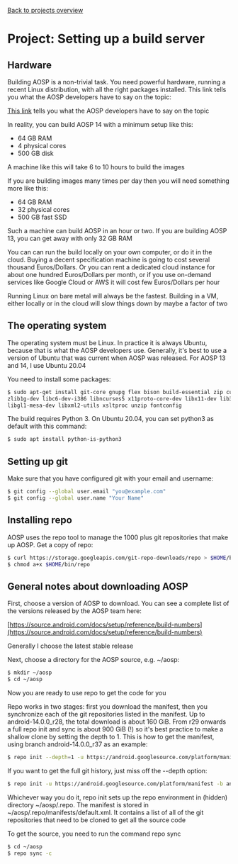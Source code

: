 [Back to projects overview](projects.md)


# Project: Setting up a build server

## Hardware
Building AOSP is a non-trivial task. You need powerful hardware, running a recent Linux
distribution, with all the right packages installed. This link tells you what the
AOSP developers have to say on the topic:

[This link](https://source.android.com/source/initializing.html) tells you what the
AOSP developers have to say on the topic

In reality, you can build AOSP 14 with a minimum setup like this:

* 64 GB RAM
* 4 physical cores
* 500 GB disk

A machine like this will take 6 to 10 hours to build the images

If you are building images many times per day then you will need something more like this:

* 64 GB RAM
* 32 physical cores
* 500 GB fast SSD

Such a machine can build AOSP in an hour or two. If you are building AOSP 13,
you can get away with only 32 GB RAM

You can can run the build locally on your own computer, or do it in the cloud.
Buying a decent specification machine is going to cost several thousand
Euros/Dollars.  Or you can rent a dedicated cloud instance for about one
hundred Euros/Dollars per month, or if you use on-demand services like Google
Cloud or AWS it will cost few Euros/Dollars per hour

Running Linux on bare metal will always be the fastest. Building in a VM,
either locally or in the cloud will slow things down by maybe a factor of two


## The operating system

The operating system must be Linux. In practice it is always Ubuntu, because
that is what the AOSP developers use. Generally, it's best to use a version of
Ubuntu that was current when AOSP was released. For AOSP 13 and 14, I use
Ubuntu 20.04

You need to install some packages:
```bash
$ sudo apt-get install git-core gnupg flex bison build-essential zip curl \
zlib1g-dev libc6-dev-i386 libncurses5 x11proto-core-dev libx11-dev lib32z1-dev \
libgl1-mesa-dev libxml2-utils xsltproc unzip fontconfig
```

The build requires Python 3. On Ubuntu 20.04, you can set python3 as default
with this command:
```bash
$ sudo apt install python-is-python3
```


## Setting up git

Make sure that you have configured git with your email and username:
```bash
$ git config --global user.email "you@example.com"
$ git config --global user.name "Your Name"
```


## Installing repo

AOSP uses the repo tool to manage the 1000 plus git repositories that make up AOSP.
Get a copy of repo:
```bash
$ curl https://storage.googleapis.com/git-repo-downloads/repo > $HOME/bin/repo
$ chmod a+x $HOME/bin/repo
```


## General notes about downloading AOSP

First, choose a version of AOSP to download. You can see a complete list of
the versions released by the AOSP team here:

[https://source.android.com/docs/setup/reference/build-numbers](https://source.android.com/docs/setup/reference/build-numbers)

Generally I choose the latest stable release

Next, choose a directory for the AOSP source, e.g. ~/aosp:
```bash
$ mkdir ~/aosp
$ cd ~/aosp
```

Now you are ready to use repo to get the code for you

Repo works in two stages: first you download the manifest, then you synchronize
each of the git repositories listed in the manifest. Up to android-14.0.0_r28,
the total download is about 160 GiB. From r29 onwards a full repo init and sync
is about 900 GiB (!) so it's best practice to make a shallow clone by setting
the depth to 1. This is how to get the manifest, using branch android-14.0.0_r37
as an example:
```bash
$ repo init --depth=1 -u https://android.googlesource.com/platform/manifest -b android-14.0.0_r37
```
If you want to get the full git history, just miss off the --depth option:
```bash
$ repo init -u https://android.googlesource.com/platform/manifest -b android-14.0.0_r37
```
Whichever way you do it, repo init sets up the repo environment in (hidden)
directory ~/aosp/.repo.  The manifest is stored in ~/aosp/.repo/manifests/default.xml.
It contains a list of all of the git repositories that need to be cloned to get all the
source code

To get the source, you need to run the command repo sync
```bash
$ cd ~/aosp
$ repo sync -c
```

